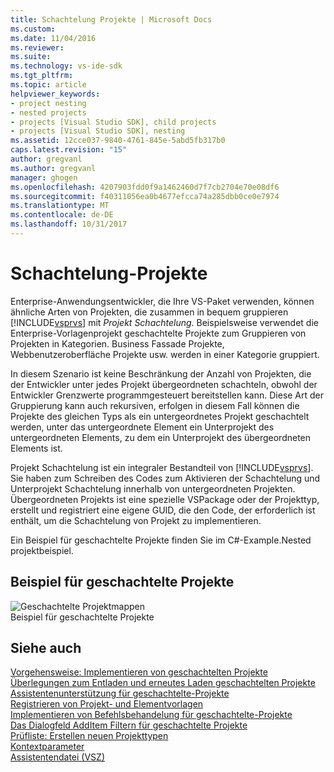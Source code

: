 ```yaml
---
title: Schachtelung Projekte | Microsoft Docs
ms.custom: 
ms.date: 11/04/2016
ms.reviewer: 
ms.suite: 
ms.technology: vs-ide-sdk
ms.tgt_pltfrm: 
ms.topic: article
helpviewer_keywords:
- project nesting
- nested projects
- projects [Visual Studio SDK], child projects
- projects [Visual Studio SDK], nesting
ms.assetid: 12cce037-9840-4761-845e-5abd5fb317b0
caps.latest.revision: "15"
author: gregvanl
ms.author: gregvanl
manager: ghogen
ms.openlocfilehash: 4207903fdd0f9a1462460d7f7cb2704e70e08df6
ms.sourcegitcommit: f40311056ea0b4677efcca74a285dbb0ce0e7974
ms.translationtype: MT
ms.contentlocale: de-DE
ms.lasthandoff: 10/31/2017
---
```

# <a name="nesting-projects"></a>Schachtelung-Projekte
Enterprise-Anwendungsentwickler, die Ihre VS-Paket verwenden, können ähnliche Arten von Projekten, die zusammen in bequem gruppieren [!INCLUDE[vsprvs](../../code-quality/includes/vsprvs_md.md)] mit *Projekt Schachtelung*. Beispielsweise verwendet die Enterprise-Vorlagenprojekt geschachtelte Projekte zum Gruppieren von Projekten in Kategorien. Business Fassade Projekte, Webbenutzeroberfläche Projekte usw. werden in einer Kategorie gruppiert.  
  
 In diesem Szenario ist keine Beschränkung der Anzahl von Projekten, die der Entwickler unter jedes Projekt übergeordneten schachteln, obwohl der Entwickler Grenzwerte programmgesteuert bereitstellen kann. Diese Art der Gruppierung kann auch rekursiven, erfolgen in diesem Fall können die Projekte des gleichen Typs als ein untergeordnetes Projekt geschachtelt werden, unter das untergeordnete Element ein Unterprojekt des untergeordneten Elements, zu dem ein Unterprojekt des übergeordneten Elements ist.  
  
 Projekt Schachtelung ist ein integraler Bestandteil von [!INCLUDE[vsprvs](../../code-quality/includes/vsprvs_md.md)]. Sie haben zum Schreiben des Codes zum Aktivieren der Schachtelung und Unterprojekt Schachtelung innerhalb von untergeordneten Projekten. Übergeordneten Projekts ist eine spezielle VSPackage oder der Projekttyp, erstellt und registriert eine eigene GUID, die den Code, der erforderlich ist enthält, um die Schachtelung von Projekt zu implementieren.  
  
 Ein Beispiel für geschachtelte Projekte finden Sie im C#-Example.Nested projektbeispiel.  
  
## <a name="nested-projects-example"></a>Beispiel für geschachtelte Projekte  
 ![Geschachtelte Projektmappen](../../extensibility/internals/media/vsnestedprojects.gif "VsNestedProjects")  
Beispiel für geschachtelte Projekte  
  
## <a name="see-also"></a>Siehe auch  
 [Vorgehensweise: Implementieren von geschachtelten Projekte](../../extensibility/internals/how-to-implement-nested-projects.md)   
 [Überlegungen zum Entladen und erneutes Laden geschachtelten Projekte](../../extensibility/internals/considerations-for-unloading-and-reloading-nested-projects.md)   
 [Assistentenunterstützung für geschachtelte-Projekte](../../extensibility/internals/wizard-support-for-nested-projects.md)   
 [Registrieren von Projekt- und Elementvorlagen](../../extensibility/internals/registering-project-and-item-templates.md)   
 [Implementieren von Befehlsbehandelung für geschachtelte-Projekte](../../extensibility/internals/implementing-command-handling-for-nested-projects.md)   
 [Das Dialogfeld AddItem Filtern für geschachtelte Projekte](../../extensibility/internals/filtering-the-additem-dialog-box-for-nested-projects.md)   
 [Prüfliste: Erstellen neuen Projekttypen](../../extensibility/internals/checklist-creating-new-project-types.md)   
 [Kontextparameter](../../extensibility/internals/context-parameters.md)   
 [Assistentendatei (VSZ)](../../extensibility/internals/wizard-dot-vsz-file.md)